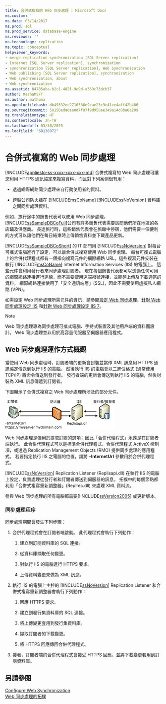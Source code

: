 ```yaml
---
title: 合併式複寫的 Web 同步處理 | Microsoft Docs
ms.custom: ''
ms.date: 03/14/2017
ms.prod: sql
ms.prod_service: database-engine
ms.reviewer: ''
ms.technology: replication
ms.topic: conceptual
helpviewer_keywords:
- merge replication synchronization [SQL Server replication]
- Internet [SQL Server replication], synchronization
- synchronization [SQL Server replication], Web Synchronization
- Web publishing [SQL Server replication], synchronization
- Web synchronization, about
- Web synchronization
ms.assetid: 84785aba-b2c1-4821-9e9d-a363c73dcb37
author: MashaMSFT
ms.author: mathoma
ms.openlocfilehash: db49332ec2710586e9cae23c3e41ee4aff42b486
ms.sourcegitcommit: 58158eda0aa0d7f87f9d958ae349a14c0ba8a209
ms.translationtype: HT
ms.contentlocale: zh-TW
ms.lasthandoff: 03/30/2020
ms.locfileid: "68136972"
---
```

# <a name="web-synchronization-for-merge-replication"></a>合併式複寫的 Web 同步處理
[!INCLUDE[appliesto-ss-xxxx-xxxx-xxx-md](../../includes/appliesto-ss-xxxx-xxxx-xxx-md.md)]
  合併式複寫的 Web 同步處理可讓您利用 HTTPS 通訊協定來複寫資料，而且對下列案例很有用：  
  
-   透過網際網路同步處理來自行動使用者的資料。  
  
-   跨越公司防火牆在 [!INCLUDE[msCoName](../../includes/msconame-md.md)] [!INCLUDE[ssNoVersion](../../includes/ssnoversion-md.md)] 資料庫之間同步處理資料。  
  
 例如，旅行途中的銷售代表可以使用 Web 同步處理。 [!INCLUDE[ssSampleDBCoFull](../../includes/sssampledbcofull-md.md)]公司有許多銷售代表需要訪問他們所在地區的各店鋪及供應商。 長途旅行時，這些銷售代表會在旅館中停宿，他們需要一個便利的方式可以讓他們在每日結束時上傳銷售資料並下載產品更新。  
  
 [!INCLUDE[ssSampleDBCoShort](../../includes/sssampledbcoshort-md.md)] 的 IT 部門用 [!INCLUDE[ssNoVersion](../../includes/ssnoversion-md.md)] 對每台可攜式電腦進行了設定，可以讓合併式複寫使用 Web 同步處理。 每台可攜式電腦上的合併代理程式都有一個指向複寫元件的網際網路 URL，這些複寫元件安裝在執行 [!INCLUDE[msCoName](../../includes/msconame-md.md)] Internet Information Services (IIS) 的電腦上。 這些元件會利用發行者來同步處理訂閱者。 現在每個銷售代表都可以透過任何可用的網際網路連接進行連線，而不需要使用遠端撥號連接，並能夠上傳及下載適當的資料。 網際網路連接使用了「安全通訊端層」(SSL)，因此不需要使用虛擬私人網路 (VPN)。  
  
 如需設定 Web 同步處理所需元件的資訊，請參閱[設定 Web 同步處理](../../relational-databases/replication/configure-web-synchronization.md)、[針對 Web 同步處理設定 IIS](../../relational-databases/replication/configure-iis-for-web-synchronization.md) 和[針對 Web 同步處理設定 IIS 7](../../relational-databases/replication/configure-iis-7-for-web-synchronization.md)。  
  
> [!NOTE]  
>  Web 同步處理專為同步處理可攜式電腦、手持式裝置及其他用戶端的資料而設計。 Web 同步處理並非用於高容量伺服器至伺服器應用程式。  
  
## <a name="overview-of-how-web-synchronization-works"></a>Web 同步處理運作方式概觀  
 當使用 Web 同步處理時，訂閱者端的更新會封裝並當作 XML 訊息用 HTTPS 通訊協定傳送到執行 IIS 的電腦。 然後執行 IIS 的電腦會以二進位格式 (通常使用 TCP/IP) 將命令傳送到發行者。 發行者端的更新會傳送到執行 IIS 的電腦，然後封裝為 XML 訊息傳遞到訂閱者。  
  
 下圖顯示了合併式複寫之 Web 同步處理所涉及的部分元件。  
  
 ![Web 同步處理元件和資料流程](../../relational-databases/replication/media/web-sync01.gif "Web 同步處理元件和資料流程")  
  
 Web 同步處理是僅用於提取訂閱的選項；因此「合併代理程式」永遠是在訂閱者端執行。 此合併代理程式可以是標準合併代理程式、合併代理程式 ActiveX 控制項，或透過 Replication Management Objects (RMO) 提供同步處理的應用程式。 若要指定執行 IIS 之電腦的位置，請將 **–InternetUrl** 參數用於合併代理程式。  
  
 [!INCLUDE[ssNoVersion](../../includes/ssnoversion-md.md)] Replication Listener (Replisapi.dll) 在執行 IIS 的電腦上設定，負責處理從發行者和訂閱者傳送到伺服器的訊息。 拓撲中的每個節點都利用「合併式複寫重新調整器」(Replrec.dll) 來處理 XML 資料流。  
  
 參與 Web 同步處理的所有電腦都需要[!INCLUDE[ssVersion2005](../../includes/ssversion2005-md.md)] 或更新版本。  
  
### <a name="synchronization-process"></a>同步處理程序  
 同步處理期間會發生下列步驟：  
  
1.  合併代理程式會在訂閱者端啟動。 此代理程式會執行下列動作：  
  
    1.  建立到訂閱資料庫的 SQL 連接。  
  
    2.  從資料庫擷取任何變更。  
  
    3.  對執行 IIS 的電腦進行 HTTPS 要求。  
  
    4.  上傳資料變更來做為 XML 訊息。  
  
2.  執行 IIS 的電腦上主控的 [!INCLUDE[ssNoVersion](../../includes/ssnoversion-md.md)] Replication Listener 和合併式複寫重新調整器會執行下列動作：  
  
    1.  回應 HTTPS 要求。  
  
    2.  建立到發行集資料庫的 SQL 連接。  
  
    3.  將上傳變更套用到發行集資料庫。  
  
    4.  擷取訂閱者的下載變更。  
  
    5.  將 HTTPS 回應傳回合併代理程式。  
  
3.  接著，訂閱者端的合併代理程式會接受 HTTPS 回應，並將下載變更套用到訂閱資料庫。  
  
## <a name="see-also"></a>另請參閱  
 [Configure Web Synchronization](../../relational-databases/replication/configure-web-synchronization.md)   
 [Web 同步處理的拓撲](../../relational-databases/replication/topologies-for-web-synchronization.md)  
  
  
